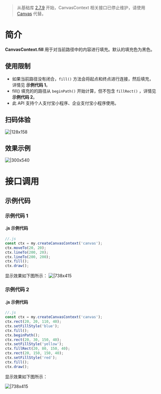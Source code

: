 > 从基础库 [2.7.9](https://opendocs.alipay.com/mini/framework/lib-upgrade-v2) 开始，CanvasContext 相关接口已停止维护，请使用 [Canvas](https://opendocs.alipay.com/mini/01vzqv) 代替。

# 简介

**CanvasContext.fill** 用于对当前路径中的内容进行填充。默认的填充色为黑色。

## 使用限制

- 如果当前路径没有闭合，`fill()` 方法会将起点和终点进行连接，然后填充，详情见 **示例代码 1**。
- fill() 填充的的路径从 `beginPath()` 开始计算，但不包含 `fillRect()` ，详情见 **示例代码 2**。
- 此 API 支持个人支付宝小程序、企业支付宝小程序使用。

## 扫码体验

![|128x158](https://cdn.nlark.com/yuque/0/2021/png/179989/1624874794446-0e299fcd-3a6f-4709-b7f3-5451baabe664.png#align=left&display=inline&height=158&margin=%5Bobject%20Object%5D&name=1.png&originHeight=158&originWidth=128&size=17896&status=done&style=stroke&width=128)

## 效果示例

![|300x540](https://cdn.nlark.com/yuque/0/2021/gif/179989/1624874803895-3e6430f5-20d6-4a09-89df-2432ee03dde3.gif#align=left&display=inline&height=540&margin=%5Bobject%20Object%5D&name=2.gif&originHeight=540&originWidth=300&size=1429075&status=done&style=stroke&width=300)

# 接口调用

## 示例代码

### 示例代码 1

#### .js 示例代码

```javascript
//.js
const ctx = my.createCanvasContext('canvas');
ctx.moveTo(20, 20);
ctx.lineTo(200, 20);
ctx.lineTo(200, 200);
ctx.fill();
ctx.draw();
```

显示效果如下图所示： ![|738x415](https://cdn.nlark.com/yuque/0/2021/png/179989/1624874815125-a77df7b3-412c-46a0-bfef-3d0064e984d6.png#align=left&display=inline&height=720&margin=%5Bobject%20Object%5D&name=3.png&originHeight=720&originWidth=1280&size=31499&status=done&style=none&width=1280)

### 示例代码 2

#### .js 示例代码

```javascript
//.js
const ctx = my.createCanvasContext('canvas');
ctx.rect(20, 20, 110, 40);
ctx.setFillStyle('blue');
ctx.fill();
ctx.beginPath();
ctx.rect(20, 30, 150, 40);
ctx.setFillStyle('yellow');
ctx.fillRect(20, 80, 150, 40);
ctx.rect(20, 150, 150, 40);
ctx.setFillStyle('red');
ctx.fill();
ctx.draw();
```

显示效果如下图所示：

![|738x415](https://cdn.nlark.com/yuque/0/2021/png/179989/1624874830894-0f3d6c28-94ed-4941-b3b7-7ad820f53c85.png#align=left&display=inline&height=720&margin=%5Bobject%20Object%5D&name=4.png&originHeight=720&originWidth=1280&size=28990&status=done&style=none&width=1280)

